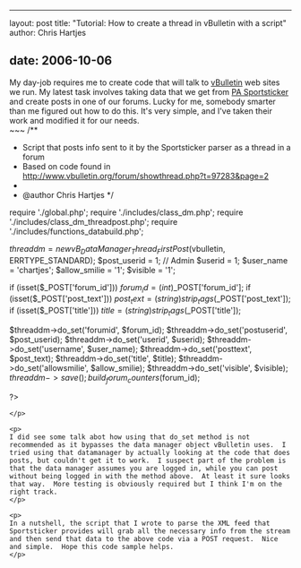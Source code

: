 <hr />

<p>layout: post
title: "Tutorial: How to create a thread in vBulletin with a script"
author: Chris Hartjes</p>

<h2>date: 2006-10-06</h2>

<p>
My day-job requires me to create code that will talk to <a href="http://www.vbulletin.com">vBulletin</a> web sites we run.  My latest task involves taking data that we get from <a href="http://www.pa-sportsticker.com/en/index.html">PA Sportsticker</a> and create posts in one of our forums.  Lucky for me, somebody smarter than me figured out how to do this.  It's very simple, and I've taken their work and modified it for our needs.
<br />
~~~
<?php

/**
 * Script that posts info sent to it by the Sportsticker parser as a thread in a forum
 * Based on code found in http://www.vbulletin.org/forum/showthread.php?t=97283&page=2
 *
 * @author Chris Hartjes
 */

require './global.php';
require './includes/class_dm.php';
require './includes/class_dm_threadpost.php';
require './includes/functions_databuild.php';

$threaddm = new vB_DataManager_Thread_FirstPost($vbulletin, ERRTYPE_STANDARD);
$post_userid = 1; // Admin
$userid = 1;
$user_name = 'chartjes';
$allow_smilie = '1';
$visible = '1';

if (isset($_POST['forum_id'])) $forum_id = (int)$_POST['forum_id'];
if (isset($_POST['post_text'])) $post_text = (string)strip_tags($_POST['post_text']);
if (isset($_POST['title'])) $title = (string)strip_tags($_POST['title']);

$threaddm->do_set('forumid', $forum_id);
$threaddm->do_set('postuserid', $post_userid);
$threaddm->do_set('userid', $userid);
$threaddm->do_set('username', $user_name);
$threaddm->do_set('posttext', $post_text);
$threaddm->do_set('title', $title);
$threaddm->do_set('allowsmilie', $allow_smilie);
$threaddm->do_set('visible', $visible);
$threaddm->save();
build_forum_counters($forum_id);

?>
~~~
</p>

<p>
I did see some talk abot how using that do_set method is not recommended as it bypasses the data manager object vBulletin uses.  I tried using that datamanager by actually looking at the code that does posts, but couldn't get it to work.  I suspect part of the problem is that the data manager assumes you are logged in, while you can post without being logged in with the method above.  At least it sure looks that way.  More testing is obviously required but I think I'm on the right track.
</p>

<p>
In a nutshell, the script that I wrote to parse the XML feed that Sportsticker provides will grab all the necessary info from the stream and then send that data to the above code via a POST request.  Nice and simple.  Hope this code sample helps.
</p>
